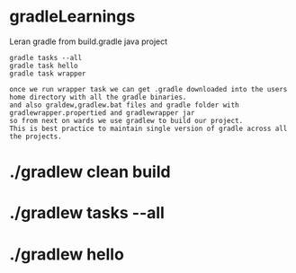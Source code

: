 # gradleLearnings
Leran gradle from build.gradle java project
```
gradle tasks --all
gradle task hello
gradle task wrapper

```
```
once we run wrapper task we can get .gradle downloaded into the users home directory with all the gradle binaries.
and also graldew,gradlew.bat files and gradle folder with gradlewrapper.propertied and gradlewrapper jar
so from next on wards we use gradlew to build our project.
This is best practice to maintain single version of gradle across all the projects.

```
# ./gradlew clean build
# ./gradlew tasks --all
# ./gradlew hello
